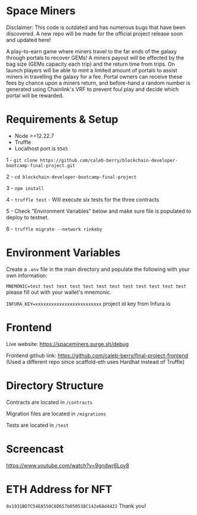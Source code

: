 # Space Miners

Disclaimer: This code is outdated and has numerous bugs that have been discovered. A new repo will be made for the official project release soon and updated here!

A play-to-earn game where miners travel to the far ends of the galaxy through portals to recover GEMs! A miners payout will be effected by the bag size (GEMs capacity each trip) and the return time from trips. On launch players will be able to mint a limited amount of portals to assist miners in travelling the galaxy for a fee. Portal owners can receive these fees by chance upon a miners return, and before-hand a random number is generated using Chainlink's VRF to prevent foul play and decide which portal will be rewarded.

# Requirements & Setup

- Node >=12.22.7
- Truffle
- Localhost port is `9545`

1 - `git clone https://github.com/caleb-berry/blockchain-developer-bootcamp-final-project.git`

2 - `cd blockchain-developer-bootcamp-final-project`

3 - `npm install`

4 - `truffle test` - Will execute six tests for the three contracts

5 - Check "Environment Variables" below and make sure file is populated to deploy to testnet.

6 - `truffle migrate --network rinkeby` 

# Environment Variables

Create a `.env` file in the main directory and populate the following with your own information:

`MNEMONIC=test test test test test test test test test test test test` please fill out with your wallet's mnemonic.

`INFURA_KEY=xxxxxxxxxxxxxxxxxxxxxxxxx` project id key from Infura.io

# Frontend

Live website: https://spaceminers.surge.sh/debug

Frontend github link: https://github.com/caleb-berry/final-project-frontend (Used a different repo since scaffold-eth uses Hardhat instead of Truffle)

# Directory Structure

Contracts are located in `/contracts`

Migration files are located in `/migrations`

Tests are located in `/test`

# Screencast

https://www.youtube.com/watch?v=9gndwr6Lov8

# ETH Address for NFT

`0x1931BD7C54EA550C6D657b050538C142e6Ad4422` Thank you!
